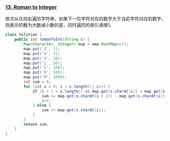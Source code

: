 ### [13. Roman to Integer](https://leetcode.com/problems/roman-to-integer/)

依次从左向右遍历字符串，如果下一位字符对应的数字大于当前字符对应的数字，则表示的数为大数减小数的差，同时遍历的索引递增1。

```java
class Solution {
    public int romanToInt(String s) {
        Map<Character, Integer> map = new HashMap<>();
        map.put('I', 1);
        map.put('V', 5);
        map.put('X', 10);
        map.put('L', 50);
        map.put('C', 100);
        map.put('D', 500);
        map.put('M', 1000);
        int sum = 0;
        for (int i = 0; i < s.length(); i++) {
            if (i + 1 < s.length() && map.get(s.charAt(i)) < map.get(s.charAt(i + 1))) {
                sum += map.get(s.charAt(i + 1)) - map.get(s.charAt(i));
                i++;
            } else {
                sum += map.get(s.charAt(i));
            }
        }
        return sum;
    }
}
```